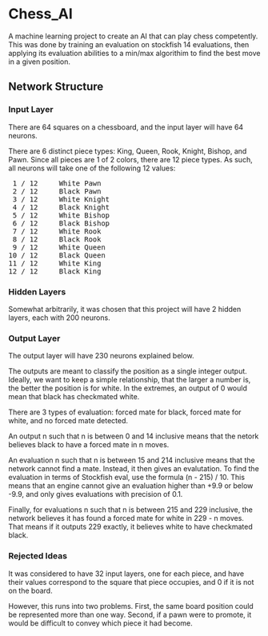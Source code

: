 # Chess_AI
A machine learning project to create an AI that can play chess competently. This was done by training an evaluation on stockfish 14 evaluations, then applying its evaluation abilities to a min/max algorithim to find the best move in a given position.


## Network Structure


### Input Layer
There are 64 squares on a chessboard, and the input layer will have 64 neurons.

There are 6 distinct piece types: King, Queen, Rook, Knight, Bishop, and Pawn. Since all pieces are 1 of 2 colors, there are 12 piece types. As such, all neurons will take one of the following 12 values:

<pre>
 1 / 12     White Pawn
 2 / 12     Black Pawn
 3 / 12     White Knight
 4 / 12     Black Knight
 5 / 12     White Bishop
 6 / 12     Black Bishop
 7 / 12     White Rook
 8 / 12     Black Rook
 9 / 12     White Queen
10 / 12     Black Queen
11 / 12     White King
12 / 12     Black King
</pre>

### Hidden Layers

Somewhat arbitrarily, it was chosen that this project will have 2 hidden layers, each with 200 neurons.


### Output Layer

The output layer will have 230 neurons explained below.

The outputs are meant to classify the position as a single integer output. Ideally, we want to keep a simple relationship, that the larger a number is, the better the position is for white. In the extremes, an output of 0 would mean that black has checkmated white.

There are 3 types of evaluation: forced mate for black, forced mate for white, and no forced mate detected.

An output n such that n is between 0 and 14 inclusive means that the netork believes black to have a forced mate in n moves.

An evaluation n such that n is between 15 and 214 inclusive means that the network cannot find a mate. Instead, it then gives an evalutation. To find the evaluation in terms of Stockfish eval, use the formula (n - 215) / 10. This means that an engine cannot give an evaluation higher than +9.9 or below -9.9, and only gives evaluations with precision of 0.1.

Finally, for evaluations n such that n is between 215 and 229 inclusive, the network believes it has found a forced mate for white in 229 - n moves. That means if it outputs 229 exactly, it believes white to have checkmated black.

### Rejected Ideas

It was considered to have 32 input layers, one for each piece, and have their values correspond to the square that piece occupies, and 0 if it is not on the board.

However, this runs into two problems. First, the same board position could be represented more than one way. Second, if a pawn were to promote, it would be difficult to convey which piece it had become.